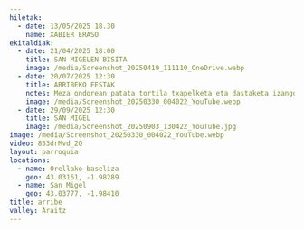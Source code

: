 ```yaml
---
hiletak:
  - date: 13/05/2025 18.30
    name: XABIER ERASO
ekitaldiak:
  - date: 21/04/2025 18:00
    title: SAN MIGELEN BISITA
    image: /media/Screenshot_20250419_111110_OneDrive.webp
  - date: 20/07/2025 12:30
    title: ARRIBEKO FESTAK
    notes: Meza ondorean patata tortila txapelketa eta dastaketa izango da.
    image: /media/Screenshot_20250330_004022_YouTube.webp
  - date: 29/09/2025 12:30
    title: SAN MIGEL
    image: /media/Screenshot_20250903_130422_YouTube.jpg
image: /media/Screenshot_20250330_004022_YouTube.webp
video: 853drMvd_2Q
layout: parroquia
locations:
  - name: Orellako baseliza
    geo: 43.03161, -1.98289
  - name: San Migel
    geo: 43.03777, -1.98410
title: arribe
valley: Araitz
---
```

